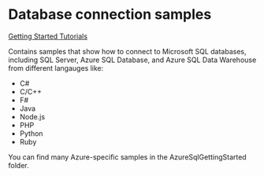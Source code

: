 # Database connection samples
[Getting Started Tutorials](https://aka.ms/sqldev)

Contains samples that show how to connect to Microsoft SQL databases, including SQL Server, Azure SQL Database, and Azure SQL Data Warehouse from different langauges like:
* C#
* C/C++
* F#
* Java
* Node.js
* PHP
* Python
* Ruby


You can find many Azure-specific samples in the AzureSqlGettingStarted folder.




